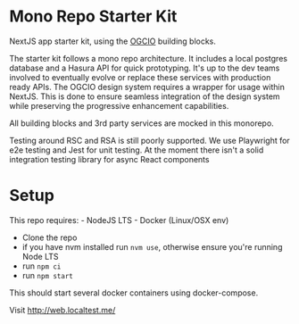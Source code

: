 # Mono Repo Starter Kit
NextJS app starter kit, using the [OGCIO](https://www.ogcio.gov.ie/) building blocks.

The starter kit follows a mono repo architecture. It includes a local postgres database and a Hasura API for quick prototyping. It's up to the dev teams involved to eventually evolve or replace these services with production ready APIs.
The OGCIO design system requires a wrapper for usage within NextJS. This is done to ensure seamless integration of the design system while preserving the progressive enhancement capabilities.

All building blocks and 3rd party services are mocked in this monorepo. 

Testing around RSC and RSA is still poorly supported. We use Playwright for e2e testing and Jest for unit testing. At the moment there isn't a solid integration testing library for async React components 

# Setup
This repo requires:
    - NodeJS LTS
    - Docker (Linux/OSX env)

- Clone the repo 
- if you have nvm installed run `nvm use`, otherwise ensure you're running Node LTS
- run `npm ci`
- run `npm start`

This should start several docker containers using docker-compose. 

Visit http://web.localtest.me/ 